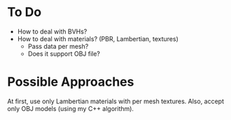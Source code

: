 # To Do
- How to deal with BVHs?
- How to deal with materials? (PBR, Lambertian, textures)
  - Pass data per mesh?
  - Does it support OBJ file?

# Possible Approaches
At first, use only Lambertian materials with per mesh textures. Also, accept only OBJ models (using my C++ algorithm).